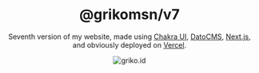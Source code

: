 <!-- markdownlint-disable MD033 MD041-->

<div align="center">

# @grikomsn/v7

Seventh version of my website, made using [Chakra UI](https://chakra-ui.com),
[DatoCMS](https://www.datocms.com), [Next.js](https://nextjs.org), and
obviously deployed on [Vercel](https://vercel.com).

![griko.id](https://api.microlink.io?url=https%3A%2F%2Fgriko.id&overlay.browser=dark&screenshot=true&meta=false&embed=screenshot.url)

</div>
